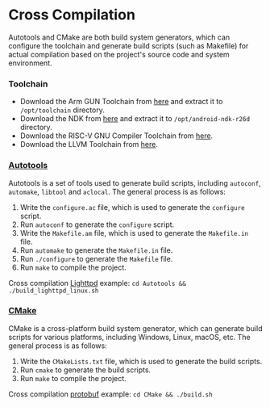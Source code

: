 # Cross Compilation
Autotools and CMake are both build system generators, which can configure the toolchain and generate build scripts (such as Makefile) for actual compilation based on the project's source code and system environment. 

### Toolchain
* Download the Arm GUN Toolchain from [here](https://developer.arm.com/downloads/-/arm-gnu-toolchain-downloads) and extract it to `/opt/toolchain` directory. 
* Download the NDK from [here](https://developer.android.com/ndk/downloads) and extract it to `/opt/android-ndk-r26d` directory.
* Download the RISC-V GNU Compiler Toolchain from [here](https://github.com/riscv-collab/riscv-gnu-toolchain/releases).
* Download the LLVM Toolchain from [here](https://github.com/llvm/llvm-project/releases).

### [Autotools](https://www.gnu.org/software/automake/manual/html_node/Autotools-Introduction.html)
Autotools is a set of tools used to generate build scripts, including `autoconf`, `automake`, `libtool` and `aclocal`. The general process is as follows:
1. Write the `configure.ac` file, which is used to generate the `configure` script.
2. Run `autoconf` to generate the `configure` script.
3. Write the `Makefile.am` file, which is used to generate the `Makefile.in` file.
4. Run `automake` to generate the `Makefile.in` file.
5. Run `./configure` to generate the `Makefile` file.
6. Run `make` to compile the project.

Cross compilation [Lighttpd](https://github.com/lighttpd/lighttpd1.4) example: `cd Autotools && ./build_lighttpd_linux.sh`

### [CMake](https://cmake.org/)
CMake is a cross-platform build system generator, which can generate build scripts for various platforms, including Windows, Linux, macOS, etc. The general process is as follows:
1. Write the `CMakeLists.txt` file, which is used to generate the build scripts.
2. Run `cmake` to generate the build scripts.
3. Run `make` to compile the project.

Cross compilation [protobuf](https://github.com/protocolbuffers/protobuf) example: `cd CMake && ./build.sh`
